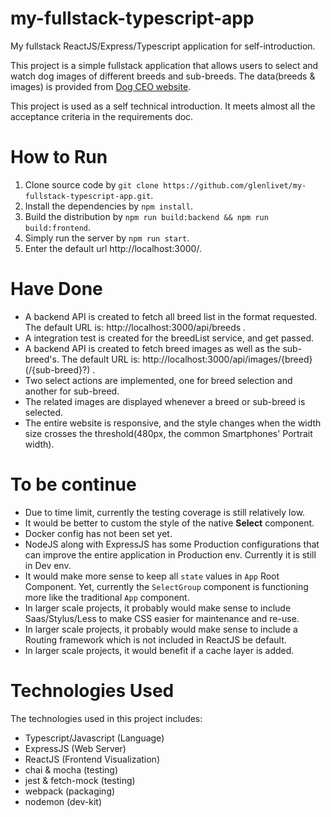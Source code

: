 # my-fullstack-typescript-app
My fullstack ReactJS/Express/Typescript application for self-introduction.

This project is a simple fullstack application that allows users to select and watch dog images of different breeds and sub-breeds.
The data(breeds & images) is provided from [Dog CEO website](https://dog.ceo/).

This project is used as a self technical introduction. It meets almost all the acceptance criteria in the requirements doc.

# How to Run
1. Clone source code by `git clone https://github.com/glenlivet/my-fullstack-typescript-app.git`.
2. Install the dependencies by `npm install`.
3. Build the distribution by `npm run build:backend && npm run build:frontend`.
4. Simply run the server by `npm run start`.
5. Enter the default url http://localhost:3000/.

# Have Done
* A backend API is created to fetch all breed list in the format requested. The default URL is: http://localhost:3000/api/breeds .
* A integration test is created for the breedList service, and get passed.
* A backend API is created to fetch breed images as well as the sub-breed's. The default URL is: http://localhost:3000/api/images/{breed}(/{sub-breed}?) .
* Two select actions are implemented, one for breed selection and another for sub-breed.
* The related images are displayed whenever a breed or sub-breed is selected.
* The entire website is responsive, and the style changes when the width size crosses the threshold(480px, the common Smartphones' Portrait width).


# To be continue
* Due to time limit, currently the testing coverage is still relatively low.
* It would be better to custom the style of the native **Select** component.
* Docker config has not been set yet.
* NodeJS along with ExpressJS has some Production configurations that can improve the entire application in Production env. Currently it is still in Dev env.
* It would make more sense to keep all `state` values in `App` Root Component. Yet, currently the `SelectGroup` component is functioning more like the traditional `App` component.
* In larger scale projects, it probably would make sense to include Saas/Stylus/Less to make CSS easier for maintenance and re-use.
* In larger scale projects, it probably would make sense to include a Routing framework which is not included in ReactJS be default.
* In larger scale projects, it would benefit if a cache layer is added.


# Technologies Used
The technologies used in this project includes:
* Typescript/Javascript (Language)
* ExpressJS (Web Server)
* ReactJS (Frontend Visualization)
* chai & mocha (testing)
* jest & fetch-mock (testing)
* webpack (packaging)
* nodemon (dev-kit)
